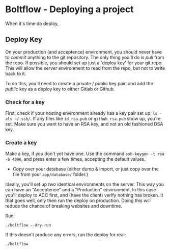 Boltflow - Deploying a project
==============================

When it's time do deploy,

Deploy Key
----------

On your production (and acceptence) environment, you should never have to
_commit_ anything to the git repository. The only thing you'll do is _pull_
from the repo. If possible, you should set up just a 'deploy key' for your git
repo. This will allow the server environment to read from the repo, but not
to write back to it.

To do this, you'll need to create a private / public key pair, and add the _public_ key as a deploy key to either Gitlab or Github.

### Check for a key
First, check if your hosting environment already has a key pair set up: `ls -als ~/.ssh/`. If any files like `id_rsa.pub` or `github_rsa.pub` show up, you're set. Make sure you want to have an RSA key, and not an old fashioned DSA key.

### Create a key
Make a key, if you don't yet have one. Use the command `ssh-keygen -t rsa -b 4096`, and press enter a few times, accepting the default values.


- Copy over your database (either dump & import, or just copy over the file
  from your `app/database/` folder.)

Ideally, you'll set up _two_ identical environments on the server. This way you
can have an "Acceptence" and a "Production" environment. In this case you'll
deploy to ACC first, and (have the client) verify nothing has broken. It that
goes well, only then run the deploy on production. Doing this will reduce the
chance of breaking websites and downtime.

Run:

```
./boltflow --dry-run
```

If this doesn't produce any errors, run the deploy for real:

```
./boltflow
```

